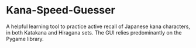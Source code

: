 # Kana-Speed-Guesser
A helpful learning tool to practice active recall of Japanese kana characters, in both Katakana and Hiragana sets. The GUI relies predominantly on the Pygame library.

